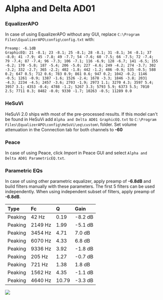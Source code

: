 # Alpha and Delta AD01

### EqualizerAPO
In case of using EqualizerAPO without any GUI, replace `C:\Program Files\EqualizerAPO\config\config.txt`
with:
```
Preamp: -6.1dB
GraphicEQ: 21 -8.1; 23 -8.1; 25 -8.1; 28 -8.1; 31 -8.1; 34 -8.1; 37 -8.0; 41 -7.9; 45 -7.8; 49 -7.7; 54 -7.6; 60 -7.5; 66 -7.5; 72 -7.4; 79 -7.4; 87 -7.4; 96 -7.3; 106 -7.1; 116 -6.9; 128 -6.7; 141 -6.5; 155 -6.2; 170 -5.8; 187 -5.4; 206 -5.0; 227 -4.6; 249 -4.2; 274 -3.7; 302 -3.2; 332 -2.7; 365 -2.2; 402 -1.8; 442 -1.2; 486 -0.9; 535 -0.5; 588 0.2; 647 0.5; 712 0.6; 783 0.9; 861 0.6; 947 0.2; 1042 -0.2; 1146 -0.5; 1261 -0.9; 1387 -1.6; 1526 -2.4; 1678 -3.3; 1846 -3.8; 2031 -4.3; 2234 -4.5; 2457 -3.6; 2703 -1.9; 2973 1.1; 3270 4.3; 3597 5.4; 3957 3.1; 4353 -0.4; 4788 -1.2; 5267 3.3; 5793 5.9; 6373 5.5; 7010 2.5; 7711 0.3; 8482 -0.0; 9330 -1.7; 10263 -0.5; 11289 0.0
```

### HeSuVi
HeSuVi 2.0 ships with most of the pre-processed results. If this model can't be found in HeSuVi add
`Alpha and Delta AD01 GraphicEQ.txt` to `C:\Program Files\EqualizerAPO\config\HeSuVi\eq\custom\` folder.
Set volume attenuation in the Connection tab for both channels to **-60**

### Peace
In case of using Peace, click *Import* in Peace GUI and select `Alpha and Delta AD01 ParametricEQ.txt`.

### Parametric EQs
In case of using other parametric equalizer, apply preamp of **-6.8dB** and build filters manually
with these parameters. The first 5 filters can be used independently.
When using independent subset of filters, apply preamp of **-6.8dB**.

| Type    | Fc      |     Q | Gain    |
|:--------|:--------|:------|:--------|
| Peaking | 42 Hz   |  0.19 | -8.2 dB |
| Peaking | 2149 Hz |  1.99 | -5.1 dB |
| Peaking | 3454 Hz |  4.71 | 7.0 dB  |
| Peaking | 6070 Hz |  4.33 | 6.8 dB  |
| Peaking | 9336 Hz |  3.92 | -1.8 dB |
| Peaking | 205 Hz  |  1.27 | -0.7 dB |
| Peaking | 721 Hz  |  1.38 | 1.8 dB  |
| Peaking | 1562 Hz |  4.35 | -1.1 dB |
| Peaking | 4640 Hz | 10.79 | -3.3 dB |

![](https://raw.githubusercontent.com/jaakkopasanen/AutoEq/master/results/innerfidelity/sbaf-serious/Alpha%20and%20Delta%20AD01/Alpha%20and%20Delta%20AD01.png)